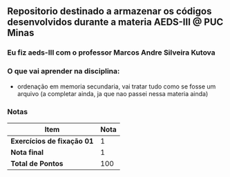 ## Repositorio destinado a armazenar os códigos desenvolvidos durante a materia AEDS-III @ PUC Minas

### Eu fiz aeds-III com o professor Marcos Andre Silveira Kutova

### O que vai aprender na disciplina:
- ordenação em memoria secundaria, vai tratar tudo como se fosse um arquivo
(a completar ainda, ja que nao passei nessa materia ainda)

### Notas

| **Item**                       | **Nota** |
|--------------------------------|----------|
| **Exercícios de fixação 01**   | 1        |
| **Nota final**                 | 1        |
|**Total de Pontos**             | 100      |